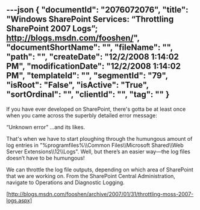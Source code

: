 ---json
{
  "documentId": "2076072076",
  "title": "Windows SharePoint Services: “Throttling SharePoint 2007 Logs”; http://blogs.msdn.com/fooshen/",
  "documentShortName": "",
  "fileName": "",
  "path": "",
  "createDate": "12/2/2008 1:14:02 PM",
  "modificationDate": "12/2/2008 1:14:02 PM",
  "templateId": "",
  "segmentId": "79",
  "isRoot": "False",
  "isActive": "True",
  "sortOrdinal": "",
  "clientId": "",
  "tag": ""
}
---

If you have ever developed on SharePoint, there's gotta be at least once when you came across the superbly detailed error message:

“Unknown error” …and its likes.

That's when we have to start ploughing through the humungous amount of log entries in &quot;%programfiles%&bsol;&bsol;Common Files&bsol;&bsol;Microsoft Shared&bsol;&bsol;Web Server Extensions&bsol;&bsol;12&bsol;&bsol;Logs&quot;. Well, but there’s an easier way—the log files doesn’t have to be humungous!

We can throttle the log file outputs, depending on which area of SharePoint that we are working on. From the SharePoint Central Administration, navigate to Operations and Diagnostic Logging. 

[http://blogs.msdn.com/fooshen/archive/2007/01/31/throttling-moss-2007-logs.aspx]
